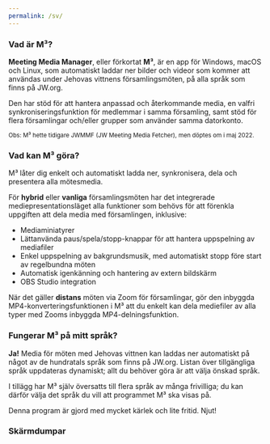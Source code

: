 ```yaml
---
permalink: /sv/
---
```

  
### Vad är M³?

**Meeting Media Manager**, eller förkortat **M³**, är en app för Windows, macOS och Linux, som automatiskt laddar ner bilder och videor som kommer att användas under Jehovas vittnens församlingsmöten, på alla språk som finns på JW.org.

Den har stöd för att hantera anpassad och återkommande media, en valfri synkroniseringsfunktion för medlemmar i samma församling, samt stöd för flera församlingar och/eller grupper som använder samma datorkonto.

<sup>Obs: M³ hette tidigare JWMMF (JW Meeting Media Fetcher), men döptes om i maj 2022.</sup>

### Vad kan M³ göra?

M³ låter dig enkelt och automatiskt ladda ner, synkronisera, dela och presentera alla mötesmedia.

För **hybrid** eller **vanliga** församlingsmöten har det integrerade mediepresentationsläget alla funktioner som behövs för att förenkla uppgiften att dela media med församlingen, inklusive:

- Mediaminiatyrer
- Lättanvända paus/spela/stopp-knappar för att hantera uppspelning av mediafiler
- Enkel uppspelning av bakgrundsmusik, med automatiskt stopp före start av regelbundna möten
- Automatisk igenkänning och hantering av extern bildskärm
- OBS Studio integration

När det gäller **distans** möten via Zoom för församlingar, gör den inbyggda MP4-konverteringsfunktionen i M³ att du enkelt kan dela mediefiler av alla typer med Zooms inbyggda MP4-delningsfunktion.

### Fungerar M³ på mitt språk?

**Ja!** Media för möten med Jehovas vittnen kan laddas ner automatiskt på något av de hundratals språk som finns på JW.org. Listan över tillgängliga språk uppdateras dynamiskt; allt du behöver göra är att välja önskad språk.

I tillägg har M³ själv översatts till flera språk av många frivilliga; du kan därför välja det språk du vill att programmet M³ ska visas på.

Denna program är gjord med mycket kärlek och lite fritid. Njut!

### Skärmdumpar
